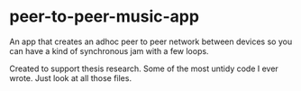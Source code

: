 # peer-to-peer-music-app

An app that creates an adhoc peer to peer network between devices so you can have a kind of synchronous jam with a few loops.

Created to support thesis research. Some of the most untidy code I ever wrote. Just look at all those files.
